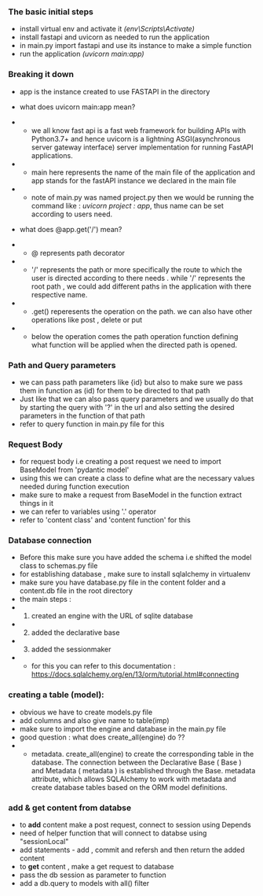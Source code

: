 ### The basic initial steps
- install virtual env and activate it <i>(env\Scripts\Activate)</i>
- install fastapi and uvicorn as needed to run the application 
- in main.py import fastapi and use its instance to make a simple function 
- run the application <i>(uvicorn main:app)</i>

### Breaking it down 
- app is the instance created to use FASTAPI in the directory 
- what does uvicorn main:app mean? 
- - we all know fast api is a fast web framework for building APIs with Python3.7+ and hence uvicorn is a lightning ASGI(asynchronous server gateway interface) server implementation for running FastAPI applications. 
- - main here represents the name of the main file of the application and app stands for the fastAPI instance we declared in the main file
- - note of main.py was named project.py then we would be running the command like : <i>uvicorn project : app</i>, thus name can be set according to users need. 

- what does @app.get('/') mean?
- - @ represents path decorator 
- - '/' represents the path or more specifically the route to which the user is directed according to there needs . while '/' represents the root path , we could add different paths in the application with there respective name. 
- - .get() reperesents the operation on the path. we can also have other operations like post , delete or put
- - below the operation comes the path operation function defining what function will be applied when the directed path is opened. 

### Path and Query parameters 
- we can pass path parameters like {id} but also to make sure we pass them in function as (id) for them to be directed to that path 
- Just like that we can also pass query parameters and we usually do that by starting the query with '?' in the url and also setting the desired parameters in the function of that path 
- refer to query function in main.py file for this 

### Request Body 
- for request body i.e creating a post request we need to import BaseModel from 'pydantic model'
- using this we can create a class to define what are the necessary values needed during function execution
- make sure to make a request from BaseModel in the function extract things in it
- we can refer to variables using '.' operator 
- refer to 'content class' and 'content function' for this 

### Database connection
- Before this make sure you have added the schema i.e shifted the model class to schemas.py file 
- for establishing database , make sure to install sqlalchemy in virtualenv
- make sure you have database.py file in the content folder and a content.db file in the root directory 
- the main steps : 
- 1. created an engine with the URL of sqlite database
- 2. added the declarative base 
- 3. added the sessionmaker 
- - for this you can refer to this documentation : https://docs.sqlalchemy.org/en/13/orm/tutorial.html#connecting

### creating a table (model):
- obvious we have to create models.py file 
- add columns and also give name to table(imp)
- make sure to import the engine and database in the main.py file
- good question : what does create_all(engine) do ?? 
- - metadata. create_all(engine) to create the corresponding table in the database. The connection between the Declarative Base ( Base ) and Metadata ( metadata ) is established through the Base. metadata attribute, which allows SQLAlchemy to work with metadata and create database tables based on the ORM model definitions.

### add & get content from databse
- to **add** content make a post request, connect to session using Depends 
- need of helper function that will connect to databse using "sessionLocal" 
- add statements - add , commit and refersh and then return the added content
- to **get** content , make a get request to database
- pass the db session as parameter to function 
- add a db.query to models with all() filter 

